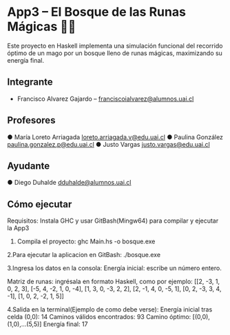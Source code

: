 # App3 – El Bosque de las Runas Mágicas 🌲✨

Este proyecto en Haskell implementa una simulación funcional del recorrido óptimo de un mago por un bosque lleno de runas mágicas, maximizando su energía final.

## Integrante
- Francisco Alvarez Gajardo – franciscoialvarez@alumnos.uai.cl

## Profesores
● María Loreto Arriagada loreto.arriagada.v@edu.uai.cl
● Paulina González paulina.gonzalez.p@edu.uai.cl
● Justo Vargas justo.vargas@edu.uai.cl
## Ayudante
● Diego Duhalde dduhalde@alumnos.uai.cl
  
## Cómo ejecutar

Requisitos: Instala GHC y usar GitBash(Mingw64) para compilar y ejecutar la App3

1. Compila el proyecto:
   ghc Main.hs -o bosque.exe

2.Para ejecutar la aplicacion en GitBash:
   ./bosque.exe

3.Ingresa los datos en la consola:
Energía inicial: escribe un número entero.

Matriz de runas: ingrésala en formato Haskell, como por ejemplo:
 [[2, -3, 1, 0, 2, 3], [-5, 4, -2, 1, 0, -4], [1, 3, 0, -3, 2, 2], [2, -1, 4, 0, -5, 1], [0, 2, -3, 3, 4, -1], [1, 0, 2, -2, 1, 5]]

4.Salida en la terminal(Ejemplo de como debe verse):
Energía inicial tras celda (0,0): 14
Caminos válidos encontrados: 93
Camino óptimo: [(0,0),(1,0),...(5,5)]
Energía final: 17

